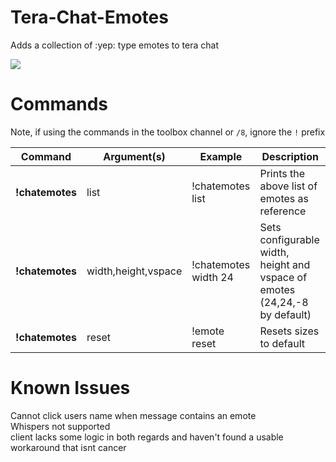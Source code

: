 # Tera-Chat-Emotes
Adds a collection of :yep: type emotes to tera chat

![](https://i.imgur.com/OyTmS5l.png)

# Commands
Note, if using the commands in the toolbox channel or `/8`, ignore the `!` prefix

Command | Argument(s) | Example | Description
---|---|---|---
**!chatemotes** | list | !chatemotes list| Prints the above list of emotes as reference
**!chatemotes** | width,height,vspace | !chatemotes width 24| Sets configurable width, height and vspace of emotes (24,24,-8 by default)
**!chatemotes** | reset | !emote reset| Resets sizes to default

# Known Issues

Cannot click users name when message contains an emote  
Whispers not supported  
client lacks some logic in both regards and haven't found a usable workaround that isnt cancer
